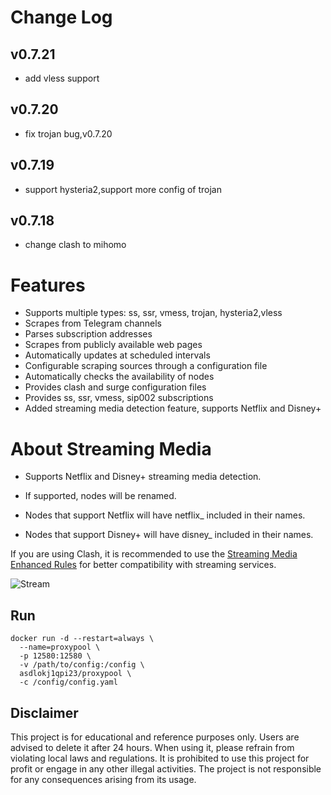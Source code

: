 # Change Log

##  v0.7.21

* add vless support

## v0.7.20

* fix trojan bug,v0.7.20

## v0.7.19

* support hysteria2,support more config of trojan

## v0.7.18

* change clash to mihomo

# Features
* Supports multiple types: ss, ssr, vmess, trojan, hysteria2,vless
* Scrapes from Telegram channels
* Parses subscription addresses
* Scrapes from publicly available web pages
* Automatically updates at scheduled intervals
* Configurable scraping sources through a configuration file
* Automatically checks the availability of nodes
* Provides clash and surge configuration files
* Provides ss, ssr, vmess, sip002 subscriptions
* Added streaming media detection feature, supports Netflix and Disney+

# About Streaming Media

* Supports Netflix and Disney+ streaming media detection.

* If supported, nodes will be renamed.

* Nodes that support Netflix will have netflix_ included in their names.

* Nodes that support Disney+ will have disney_ included in their names.

If you are using Clash, it is recommended to use the [Streaming Media Enhanced Rules](https://github.com/asdlokj1qpi23/subrule/blob/main/netflix_for_node.ini) for better compatibility with streaming services.

![Stream](https://github.com/asdlokj1qpi23/proxypool/blob/master/docs/im.png?raw=true)

## Run

```shell
docker run -d --restart=always \
  --name=proxypool \
  -p 12580:12580 \
  -v /path/to/config:/config \
  asdlokj1qpi23/proxypool \
  -c /config/config.yaml
```
## Disclaimer
This project is for educational and reference purposes only. Users are advised to delete it after 24 hours. When using it, please refrain from violating local laws and regulations. It is prohibited to use this project for profit or engage in any other illegal activities. The project is not responsible for any consequences arising from its usage.